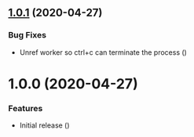 ## [1.0.1](https://github.com/Alorel/rollup-plugin-threaded-terser/compare/1.0.0...1.0.1) (2020-04-27)


### Bug Fixes

* Unref worker so ctrl+c can terminate the process ([](https://github.com/Alorel/rollup-plugin-threaded-terser/commit/98a9f6b55ec23d44e22795eed48c6084614b501f))

# 1.0.0 (2020-04-27)


### Features

* Initial release ([](https://github.com/Alorel/rollup-plugin-threaded-terser/commit/5d4ed4b15312a7cf77d545d23225f52f3b2762f0))
